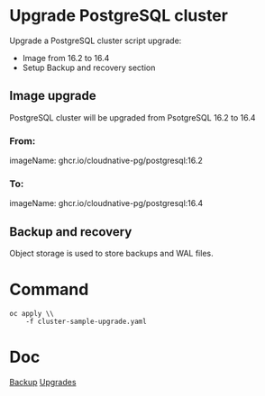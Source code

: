 
# Upgrade PostgreSQL cluster

Upgrade a PostgreSQL cluster script upgrade:
- Image from 16.2 to 16.4
- Setup Backup and recovery section



## Image upgrade

PostgreSQL cluster will be upgraded from PsotgreSQL 16.2 to 16.4

### From:
imageName: ghcr.io/cloudnative-pg/postgresql:16.2

### To:
imageName: ghcr.io/cloudnative-pg/postgresql:16.4

## Backup and recovery

Object storage is used to store backups and WAL files.

# Command
```
oc apply \\
    -f cluster-sample-upgrade.yaml
```

# Doc

[Backup](https://cloudnative-pg.io/documentation/1.25/backup/)
[Upgrades](https://cloudnative-pg.io/documentation/1.25/installation_upgrade/)

